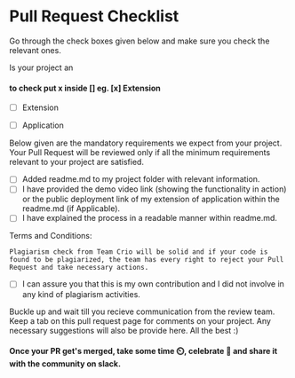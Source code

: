 # Pull Request Checklist

Go through the check boxes given below and make sure you check the relevant ones.

Is your project an
#### to check put x inside [] eg. [x] Extension
- [ ] Extension 
- [ ] Application


Below given are the mandatory requirements we expect from your project. Your Pull Request will be reviewed only if all the minimum requirements relevant to your project are satisfied.

- [ ] Added readme.md to my project folder with relevant information.
- [ ]  I have provided the demo video link (showing the functionality in action) or the public deployment link of my extension of application within the readme.md (if Applicable).
- [ ] I have explained the process in a readable manner within readme.md.

Terms and Conditions: 

`Plagiarism check from Team Crio will be solid and if your code is found to be plagiarized, the team has every right to reject your Pull Request and take necessary actions.`
- [ ] I can assure you that this is my own contribution and I did not involve in any kind of plagiarism activities.

Buckle up and wait till you recieve communication from the review team. Keep a tab on this pull request page for comments on your project. Any necessary suggestions will also be provide here. All the best :)

#### Once your PR get's merged, take some time ⏲️, celebrate 🥳 and share it with the community on slack. 
